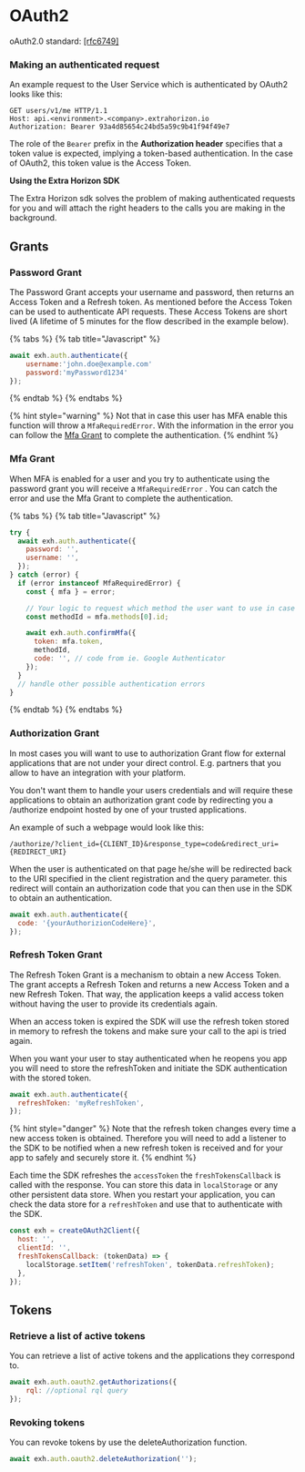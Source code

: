 # OAuth2

oAuth2.0 standard: [\[rfc6749\]](https://datatracker.ietf.org/doc/html/rfc6749)

### Making an authenticated request

An example request to the User Service which is authenticated by OAuth2 looks like this:

```
GET users/v1/me HTTP/1.1
Host: api.<environment>.<​company>.extrahorizon.io
Authorization: Bearer 93a4d85654c24bd5a59c9b41f94f49e7
```

The role of the `Bearer` prefix in the **Authorization header** specifies that a token value is expected, implying a token-based authentication. In the case of OAuth2, this token value is the Access Token.

**Using the Extra Horizon SDK**

The Extra Horizon sdk solves the problem of making authenticated requests for you and will attach the right headers to the calls you are making in the background.

## Grants

### Password Grant

The Password Grant accepts your username and password, then returns an Access Token and a Refresh token. As mentioned before the Access Token can be used to authenticate API requests. These Access Tokens are short lived (A lifetime of 5 minutes for the flow described in the example below).

{% tabs %}
{% tab title="Javascript" %}
```javascript
await exh.auth.authenticate({
    username:'john.doe@example.com'
    password:'myPassword1234'
});
```
{% endtab %}
{% endtabs %}

{% hint style="warning" %}
Not that in case this user has MFA enable this function will throw a `MfaRequiredError`. With the information in the error you can follow the [Mfa Grant](oauth2.md#mfa-grant) to complete the authentication.
{% endhint %}

### Mfa Grant

When MFA is enabled for a user and you try to authenticate using the password grant you will receive a `MfaRequiredError` . You can catch the error and use the Mfa Grant to complete the authentication.

{% tabs %}
{% tab title="Javascript" %}
```javascript
try {
  await exh.auth.authenticate({
    password: '',
    username: '',
  });
} catch (error) {
  if (error instanceof MfaRequiredError) {
    const { mfa } = error;

    // Your logic to request which method the user want to use in case of multiple methods
    const methodId = mfa.methods[0].id;

    await exh.auth.confirmMfa({
      token: mfa.token,
      methodId,
      code: '', // code from ie. Google Authenticator
    });
  }
  // handle other possible authentication errors
}
```
{% endtab %}
{% endtabs %}

### Authorization Grant

In most cases you will want to use to authorization Grant flow for external applications that are not under your direct control. E.g. partners that you allow to have an integration with your platform.

You don't want them to handle your users credentials and will require these applications to obtain an authorization grant code by redirecting you a /authorize endpoint hosted by one of your trusted applications.

An example of such a webpage would look like this:

```
/authorize/?client_id={CLIENT_ID}&response_type=code&redirect_uri={REDIRECT_URI}
```

When the user is authenticated on that page he/she will be redirected back to the URI specified in the client registration and the query parameter. this redirect will contain an authorization code that you can then use in the SDK to obtain an authentication.

```javascript
await exh.auth.authenticate({
  code: '{yourAuthorizionCodeHere}',
});
```

### Refresh Token Grant

The Refresh Token Grant is a mechanism to obtain a new Access Token. The grant accepts a Refresh Token and returns a new Access Token and a new Refresh Token. That way, the application keeps a valid access token without having the user to provide its credentials again.

When an access token is expired the SDK will use the refresh token stored in memory to refresh the tokens and make sure your call to the api is tried again.

When you want your user to stay authenticated when he reopens you app you will need to store the refreshToken and initiate the SDK authentication with the stored token.

```javascript
await exh.auth.authenticate({
  refreshToken: 'myRefreshToken',
});
```

{% hint style="danger" %}
Note that the refresh token changes every time a new access token is obtained. Therefore you will need to add a listener to the SDK to be notified when a new refresh token is received and for your app to safely and securely store it.
{% endhint %}

Each time the SDK refreshes the `accessToken` the `freshTokensCallback` is called with the response. You can store this data in `localStorage` or any other persistent data store. When you restart your application, you can check the data store for a `refreshToken` and use that to authenticate with the SDK.

```javascript
const exh = createOAuth2Client({
  host: '',
  clientId: '',
  freshTokensCallback: (tokenData) => {
    localStorage.setItem('refreshToken', tokenData.refreshToken);
  },
});
```

## Tokens

### Retrieve a list of active tokens

You can retrieve a list of active tokens and the applications they correspond to.

```javascript
await exh.auth.oauth2.getAuthorizations({
    rql: //optional rql query
});
```

### Revoking tokens

You can revoke tokens by use the deleteAuthorization function.

```javascript
await exh.auth.oauth2.deleteAuthorization('');
```

##
